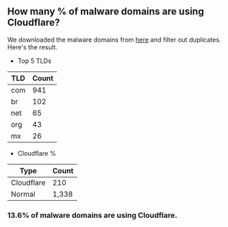 ## How many % of malware domains are using Cloudflare?


We downloaded the malware domains from [here](https://urlhaus.abuse.ch) and filter out duplicates.
Here's the result.


[//]: # (start replacement)


- Top 5 TLDs

| TLD | Count |
| --- | --- |
| com | 941 |
| br | 102 |
| net | 65 |
| org | 43 |
| mx | 26 |


- Cloudflare %

| Type | Count |
| --- | --- |
| Cloudflare | 210 |
| Normal | 1,338 |


### 13.6% of malware domains are using Cloudflare.